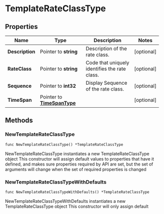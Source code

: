 # TemplateRateClassType

## Properties

Name | Type | Description | Notes
------------ | ------------- | ------------- | -------------
**Description** | Pointer to **string** | Description of the rate class. | [optional] 
**RateClass** | Pointer to **string** | Code that uniquely identifies the rate class. | [optional] 
**Sequence** | Pointer to **int32** | Display Sequence of the rate class. | [optional] 
**TimeSpan** | Pointer to [**TimeSpanType**](TimeSpanType.md) |  | [optional] 

## Methods

### NewTemplateRateClassType

`func NewTemplateRateClassType() *TemplateRateClassType`

NewTemplateRateClassType instantiates a new TemplateRateClassType object
This constructor will assign default values to properties that have it defined,
and makes sure properties required by API are set, but the set of arguments
will change when the set of required properties is changed

### NewTemplateRateClassTypeWithDefaults

`func NewTemplateRateClassTypeWithDefaults() *TemplateRateClassType`

NewTemplateRateClassTypeWithDefaults instantiates a new TemplateRateClassType object
This constructor will only assign default values to properties that have it defined,
but it doesn't guarantee that properties required by API are set

### GetDescription

`func (o *TemplateRateClassType) GetDescription() string`

GetDescription returns the Description field if non-nil, zero value otherwise.

### GetDescriptionOk

`func (o *TemplateRateClassType) GetDescriptionOk() (*string, bool)`

GetDescriptionOk returns a tuple with the Description field if it's non-nil, zero value otherwise
and a boolean to check if the value has been set.

### SetDescription

`func (o *TemplateRateClassType) SetDescription(v string)`

SetDescription sets Description field to given value.

### HasDescription

`func (o *TemplateRateClassType) HasDescription() bool`

HasDescription returns a boolean if a field has been set.

### GetRateClass

`func (o *TemplateRateClassType) GetRateClass() string`

GetRateClass returns the RateClass field if non-nil, zero value otherwise.

### GetRateClassOk

`func (o *TemplateRateClassType) GetRateClassOk() (*string, bool)`

GetRateClassOk returns a tuple with the RateClass field if it's non-nil, zero value otherwise
and a boolean to check if the value has been set.

### SetRateClass

`func (o *TemplateRateClassType) SetRateClass(v string)`

SetRateClass sets RateClass field to given value.

### HasRateClass

`func (o *TemplateRateClassType) HasRateClass() bool`

HasRateClass returns a boolean if a field has been set.

### GetSequence

`func (o *TemplateRateClassType) GetSequence() int32`

GetSequence returns the Sequence field if non-nil, zero value otherwise.

### GetSequenceOk

`func (o *TemplateRateClassType) GetSequenceOk() (*int32, bool)`

GetSequenceOk returns a tuple with the Sequence field if it's non-nil, zero value otherwise
and a boolean to check if the value has been set.

### SetSequence

`func (o *TemplateRateClassType) SetSequence(v int32)`

SetSequence sets Sequence field to given value.

### HasSequence

`func (o *TemplateRateClassType) HasSequence() bool`

HasSequence returns a boolean if a field has been set.

### GetTimeSpan

`func (o *TemplateRateClassType) GetTimeSpan() TimeSpanType`

GetTimeSpan returns the TimeSpan field if non-nil, zero value otherwise.

### GetTimeSpanOk

`func (o *TemplateRateClassType) GetTimeSpanOk() (*TimeSpanType, bool)`

GetTimeSpanOk returns a tuple with the TimeSpan field if it's non-nil, zero value otherwise
and a boolean to check if the value has been set.

### SetTimeSpan

`func (o *TemplateRateClassType) SetTimeSpan(v TimeSpanType)`

SetTimeSpan sets TimeSpan field to given value.

### HasTimeSpan

`func (o *TemplateRateClassType) HasTimeSpan() bool`

HasTimeSpan returns a boolean if a field has been set.


[[Back to Model list]](../README.md#documentation-for-models) [[Back to API list]](../README.md#documentation-for-api-endpoints) [[Back to README]](../README.md)


